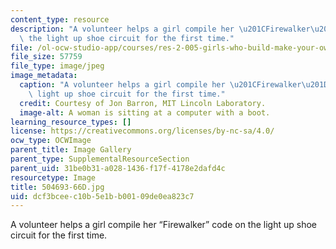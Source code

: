 ```yaml
---
content_type: resource
description: "A volunteer helps a girl compile her \u201CFirewalker\u201D code on\
  \ the light up shoe circuit for the first time."
file: /ol-ocw-studio-app/courses/res-2-005-girls-who-build-make-your-own-wearables-workshop-spring-2015/dcf3bceec10b5e1bb00109de0ea823c7_504693-66D.jpg
file_size: 57759
file_type: image/jpeg
image_metadata:
  caption: "A volunteer helps a girl compile her \u201CFirewalker\u201D code on the\
    \ light up shoe circuit for the first time."
  credit: Courtesy of Jon Barron, MIT Lincoln Laboratory.
  image-alt: A woman is sitting at a computer with a boot.
learning_resource_types: []
license: https://creativecommons.org/licenses/by-nc-sa/4.0/
ocw_type: OCWImage
parent_title: Image Gallery
parent_type: SupplementalResourceSection
parent_uid: 31be0b31-a028-1436-f17f-4178e2dafd4c
resourcetype: Image
title: 504693-66D.jpg
uid: dcf3bcee-c10b-5e1b-b001-09de0ea823c7
---
```

A volunteer helps a girl compile her “Firewalker” code on the light up shoe circuit for the first time.